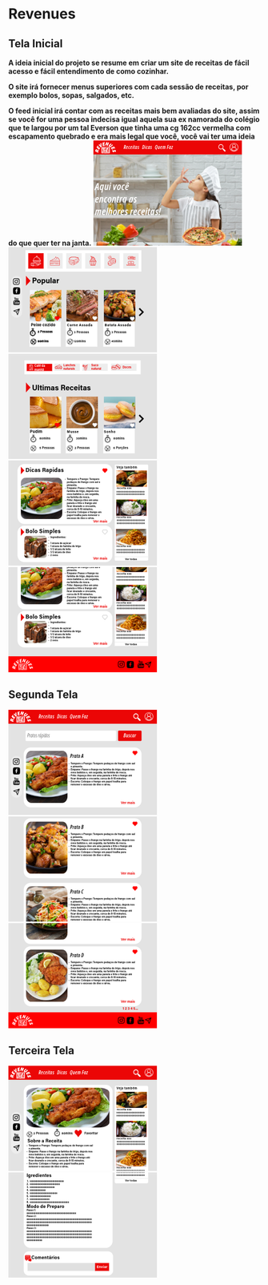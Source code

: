 # Revenues
## Tela Inicial
**A ideia inicial do projeto se resume em criar um site de receitas de fácil acesso e fácil entendimento de como cozinhar.**

**O site irá fornecer menus superiores com cada sessão de receitas, por exemplo bolos, sopas, salgados, etc.**

**O feed inicial irá contar com as receitas mais bem avaliadas do site, assim se você for uma pessoa indecisa igual aquela sua ex namorada do colégio que te largou por um tal Everson que tinha uma cg 162cc vermelha com escapamento quebrado e era mais legal que você, você vai ter uma ideia do que quer ter na janta.**
![1](telainicialpt1.png)
![2](telainicialpt2.png)
![3](telainicialpt3.png)
![4](telainicialpt4.png)
![5](telainicialptfinal.png)

###
## Segunda Tela
![7](tela2pt1.png)
![8](tela2pt2.png)
![9](tela2pt3.png)
## Terceira Tela
![10](tela3pt1.png)
![11](tela3pt2semrodape.png)

